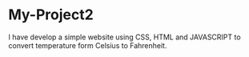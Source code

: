 # My-Project2
I have develop a simple website using CSS, HTML and  JAVASCRIPT to convert temperature form Celsius to Fahrenheit.
